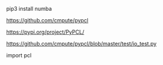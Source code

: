 pip3 install numba 


https://github.com/cmpute/pypcl


https://pypi.org/project/PyPCL/



https://github.com/cmpute/pypcl/blob/master/test/io_test.py

import pcl